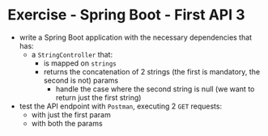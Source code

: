 # Exercise - Spring Boot - First API 3
* write a Spring Boot application with the necessary dependencies that has:
  * a `StringController` that:
    * is mapped on `strings`
    * returns the concatenation of 2 strings (the first is mandatory, the second is not) params
      * handle the case where the second string is null (we want to return just the first string)
* test the API endpoint with `Postman`, executing 2 `GET` requests:
  * with just the first param
  * with both the params

